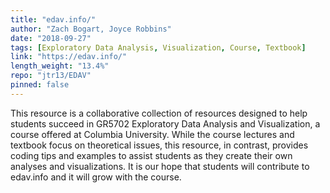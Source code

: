 ```yaml
---
title: "edav.info/"
author: "Zach Bogart, Joyce Robbins"
date: "2018-09-27"
tags: [Exploratory Data Analysis, Visualization, Course, Textbook]
link: "https://edav.info/"
length_weight: "13.4%"
repo: "jtr13/EDAV"
pinned: false
---
```


This resource is a collaborative collection of resources designed to help students succeed in GR5702 Exploratory Data Analysis and Visualization, a course offered at Columbia University. While the course lectures and textbook focus on theoretical issues, this resource, in contrast, provides coding tips and examples to assist students as they create their own analyses and visualizations. It is our hope that students will contribute to edav.info and it will grow with the course.

